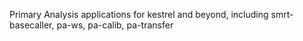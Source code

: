 Primary Analysis applications for kestrel and beyond, including smrt-basecaller, pa-ws, pa-calib, pa-transfer
